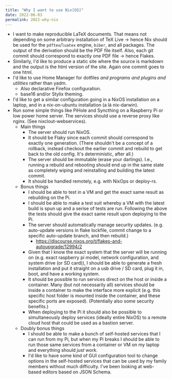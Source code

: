```yaml
---
title: "Why I want to use Nix[OS]"
date: 2022-06-03
permalink: 2022-why-nix
---
```


- I want to make reproducible LaTeX documents. That means not depending on some
  arbitrary installation of TeX Live → hence Nix should be used for the
  `pdftex`/`luatex` engine, `biber`, and all packages. The output of the
  derivation should be the PDF file itself. Also, each git commit should
  correspond to exactly one PDF file → hence Flakes.
- Similarly, I'd like to produce a static site where the source is markdown and
  the output is the html version of the site. Again one commit goes to one html.
- I'd like to use Home Manager for dotfiles *and programs and plugins and
  utilities* rather than yadm.
    - Also declarative Firefox configuration.
    - base16 and/or Stylix theming.
- I'd like to get a similar configuration going in a NixOS installation on a
  laptop, and in a nix-on-ubuntu installation (a lá nix-darwin).
- Run some simple things like PiHole and Syncthing on a Raspberry Pi or low
  power home server. The services should use a reverse proxy like nginx. (See
  nixclout-webservices).
  - Main things
      - The server should run NixOS.
      - It should be Flaky since each commit should correspond to exactly one
        generation. (There shouldn't be a concept of a rollback, instead
        checkout the earlier commit and rebuild to get back to the old config.
        It's deterministic, after all.)
      - The server should be immutable (erase your darlings). I.e., running a
        rebuild and rebooting should end up in the same state as completely
        wiping and reinstalling and building the latest commit.
      - It should be handled remotely, e.g. with NixOps or deploy-rs.
  - Bonus things
    - I should be able to test in a VM and get the exact same result as
      rebuilding on the Pi.
    - I should be able to make a test suit whereby a VM with the latest build
      is spun up and a serise of tests are run. Following the above the tests
      should give the exact same result upon deploying to the Pi.
    - The server should automatically manage security updates. (e.g. auto-update
      versions in flake lockfile, commit change to a specific auto-update
      branch, and then rebuild.)
      - https://discourse.nixos.org/t/flakes-and-autoupgrade/12994/2
    - Given that I know the exact system that the server will be running on
      (e.g. exact raspberry pi model, network configuration, and system drive
      (or SD card)), I should be able to generate a fresh installation and put
      it straight on a usb drive / SD card, plug it in, boot, and have a working
      system.
    - It should be possible to run services direct on the host or inside a
      container. Many (but not necessarily all) services should be inside a
      container to make the interface more explicit (e.g. this specific host
      folder is mounted inside the container, and these specific ports are
      exposed). (Potentially also some security benefits.)
    - When deploying to the Pi it should also be possible to simultaneously
      deploy services (ideally entire NixOS) to a remote cloud host that could
      be used as a bastion server.
  - Doubly bonus things
    - I should be able to make a bunch of self-hosted services that I can run
      from my Pi, but when my Pi breaks I should be able to run those same
      services from a container or VM on my laptop and everything should *just
      work*.
    - I'd like to have some kind of GUI configuration tool to change options in
      the self-hosted services that can be used by my family members without
      much difficulty. I've been looking at web-based editors based on JSON
      Schema.
